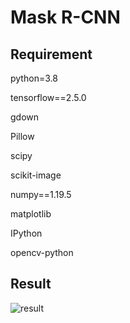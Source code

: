 # Mask R-CNN

## Requirement

python=3.8

tensorflow==2.5.0

gdown

Pillow

scipy

scikit-image

numpy==1.19.5

matplotlib

IPython

opencv-python


## Result
![result](https://github.com/user-attachments/assets/c0c7cde4-ca08-46e7-bfac-92989828b0c8)



